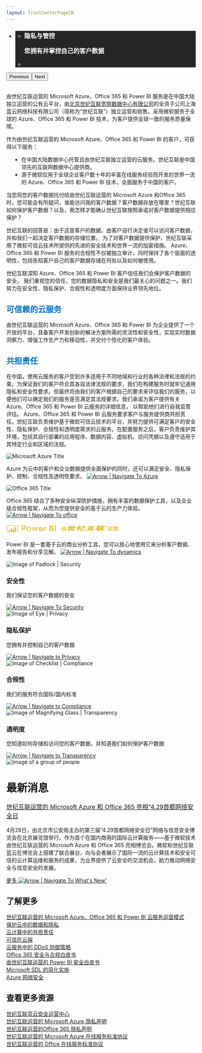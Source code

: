 ```yaml
---
layout: TrustCenterPageCN
---
```

<div class="row-fluid">
   <div class="span">
      <div>
         <div class="row-fluid wider hero grid-container" data-view4="1" data-view3="1" data-view2="1" data-view1="1" data-cols="1">
            <div class="span bp0-col-1-1 bp1-col-1-1 bp2-col-1-1 bp3-col-1-1">
               <div bi:type="slideshow" class="slideshow slideshow-hero hero" xmlns:bi="urn:schemas-microsoft-com:mscom:bi">
                  <ul bi:type="list" class="slides">
                  <li id="slide-1" bi:index="0" selectBi="" style="display:none;">
                        <div class="heroitem light-foreground" bi:type="heroitem">
                           <div class="media" bi:parenttitle="t1">
                              <a href="../security/default-cn.html" bi:track="False" bi:titleflag="t1" bi:index="1">
                                 <div data-picture="" data-alt="Service Trust Portal" data-disable-swap-below="">
                                    <div data-src="Images/MS_TrustCenter_Homepage_Header_Security.jpg"></div>
                                    <noscript></noscript>
                                 </div>
                              </a>
                           </div>
                           <div class="text" bi:type="cta">
                              <div class="text-container">
                                 <div class="box" style="background: rgba(0,0,0,.85); color: #FFFFFF;">
                                    <ul bi:type="list" class="headerCaption">
                                       <li class="box-title">
                                          <h3 class="box-title" bi:type="title" bi:title="t1" style="color: #FFFFFF;">
                                             安全性
                                             <p>采用业界领先的技术和流程保护客户数据的机密性、完整性和可用性</p>
                                          </h3>
                                       </li>
                                       <li class="box-actions box-description"><a target="_self" class="mscom-link" href=""></a></li>
                                    </ul>
                                 </div>
                              </div>
                           </div>
                        </div>
                     </li>
                     <li id="slide-2" bi:index="1" selectBi="">
                        <div class="heroitem light-foreground" bi:type="heroitem">
                           <div class="media" bi:parenttitle="t1">
                              <a href="../privacy/default-cn.html" bi:track="False" bi:titleflag="t1" bi:index="0">
                                 <div data-picture="" data-alt="Compliance" data-disable-swap-below="">
                                    <div data-src="Images/MS-TrustCenter-Privacy-Header.jpg"></div>
                                    <noscript></noscript>
                                 </div>
                              </a>
                           </div>
                           <div class="text" bi:type="cta">
                              <div class="text-container">
                                 <div class="box" style="background: rgba(0,0,0,.85); color: #FFFFFF;">
                                    <ul bi:type="list" class="headerCaption">
                                       <li class="box-title">
                                          <h3 class="box-title" bi:type="title" bi:title="t1" style="color: #FFFFFF;">
                                             隐私与管控
                                             <p>您拥有并掌控自己的客户数据</p>
                                          </h3>
                                       </li>
                                       <li class="box-actions box-description"><a target="_self" class="mscom-link" href=""></a></li>
                                    </ul>
                                 </div>
                              </div>
                           </div>
                        </div>
                     </li>
                     <li id="slide-3" bi:index="2" selectBi="" style="display:none;">
                        <div class="heroitem light-foreground" bi:type="heroitem">
                           <div class="media" bi:parenttitle="t1">
                              <a href="../compliance/default-cn.html" bi:track="False" bi:titleflag="t1" bi:index="2">
                                 <div data-picture="" data-alt="Control over your data" data-disable-swap-below="">
                                    <div data-src="https://c.s-microsoft.com/en-us/CMSImages/MS_TrustCenter_Compliance_Header.jpg?version=0bd2396e-c6ca-03f2-90c2-103d65d9c68b"></div>
                                    <noscript></noscript>
                                 </div>
                              </a>
                           </div>
                           <div class="text" bi:type="cta">
                              <div class="text-container">
                                 <div class="box" style="background: rgba(0,0,0,.85); color: #FFFFFF;">
                                    <ul bi:type="list" class="headerCaption">
                                       <li class="box-title">
                                          <h3 class="box-title" bi:type="title" bi:title="t1" style="color: #FFFFFF;">
                                            合规性
                                             <p>提供完备的第三方审计认证</p>
                                          </h3>
                                       </li>
                                       <li class="box-actions box-description"><a target="_self" class="mscom-link" href=""></a></li>
                                    </ul>
                                 </div>
                              </div>
                           </div>
                        </div>
                     </li>
                     <li id="slide-4" bi:index="3" selectBi="" style="display:none;">
                        <div class="heroitem light-foreground" bi:type="heroitem">
                           <div class="media" bi:parenttitle="t1">
                              <a href="../transparency/default-cn.html" bi:track="False" bi:titleflag="t1" bi:index="3">
                                 <div data-picture="" data-alt="Security" data-disable-swap-below="">
                                    <div data-src="Images/MS-TrustCenter-Transparency-Header.jpg"></div>
                                    <noscript></noscript>
                                 </div>
                              </a>
                           </div>
                           <div class="text" bi:type="cta">
                              <div class="text-container">
                                 <div class="box" style="background: rgba(0,0,0,.85); color: #FFFFFF;">
                                    <ul bi:type="list" class="headerCaption">
                                       <li class="box-title">
                                          <h3 class="box-title" bi:type="title" bi:title="t1" style="color: #FFFFFF;">
                                             透明度 
                                             <p>您清楚知悉我们的运营实践</p>
                                          </h3>
                                       </li>
                                       <li class="box-actions box-description"><a target="_self" class="mscom-link" href=""></a></li>
                                    </ul>
                                 </div>
                              </div>
                           </div>
                        </div>
                     </li>
                  </ul>
                  <div class="navigation international" bi:track="false">
                     <div class="grid-container settop" data-title-text="Go To Slide "></div>
                  </div>
                  <div class="prev-next" bi:track="false"><button class="prev"><span class="icon-left" aria-hidden="true"></span><span class="screen-reader-text">Previous</span></button><button class="next"><span class="icon-right" aria-hidden="true"></span><span class="screen-reader-text">Next</span></button></div>
                  <div id="play-pause" class="play-pause" style="display:none">
                     <div class="pause"><button id="pauseButton" class="pause_button"><span class="icon-pause" aria-hidden="true"></span><span class="screen-reader-text">Pause</span></button></div>
                     <div class="play"><button id="playButton" class="play_button"><span class="icon-play" aria-hidden="true"></span><span class="screen-reader-text">Play</span></button></div>
                  </div>
               </div>
            </div>
         </div>
         <div class="row-fluid grid-container mscom-grid-container" data-view4="1" data-view3="1" data-view2="1" data-view1="1" data-cols="1">
            <div class="span bp0-col-1-1 bp1-col-1-1 bp2-col-1-1 bp3-col-1-1">
               <br />
               <p>由世纪互联运营的 Microsoft Azure、Office 365 和 Power BI 服务是在中国大陆独立运营的公有云平台，由<font style="color:rgb(0,115,198)"><a href="http://www.ch.21vianet.com/">北京世纪互联宽带数据中心有限公司</a></font>的全资子公司上海蓝云网络科技有限公司（简称为“世纪互联”）独立运营和销售。采用微软服务于全球的 Azure、Office 365 和 Power BI 技术，为客户提供全球一致的服务质量保障。</p>
               <p>作为由世纪互联运营的 Microsoft Azure、Office 365 和 Power BI 的客户，可获得以下服务：</p>
               <ul style="padding-left:40px">
                    <li style="list-style-type:disc">在中国大陆数据中心托管且由世纪互联独立运营的云服务。世纪互联是中国领先的互联网数据中心提供商。</li>
                    <li style="list-style-type:disc">源于微软应用于全球企业客户数十年的丰富在线服务经验而开发的世界一流的 Azure、Office 365 和 Power BI 技术，全面服务于中国的客户。</li>
               </ul>
               <p>当您将您的客户数据托付给由世纪互联运营的 Microsoft Azure 和Office 365 时，您可能会有所疑问，谁能访问我的客户数据？客户数据存放在哪里？世纪互联如何保护客户数据？以及，我怎样才能确认世纪互联按照承诺对客户数据提供相应保护？</p>
               <p>世纪互联的回答是：由于这是客户的数据，由客户自行决定谁可以访问客户数据，并和我们一起决定客户数据的存储位置。 为了对客户数据提供保护，世纪互联采用了微软可信云技术所提供的先进的安全技术和世界一流的加密措施。 Azure、Office 365 和 Power BI 服务的合规性不仅被独立审计，同时保持了各个层面的透明性，包括告知客户自己的客户数据存储在何处以及如何被使用。</p>
               <p>世纪互联深知 Azure、Office 365 和 Power BI 客户信任我们会保护客户数据的安全。 我们重视您的信任，您的数据隐私和安全是我们最关心的问题之一。我们努力在安全性、隐私保护、合规性和透明度方面保持业界领先地位。</p>
               <p><h2 style="color:rgb(0,115,198)">可信赖的云服务</h2></p>
               <p>由世纪互联运营的 Microsoft Azure、Office 365 和 Power BI 为企业提供了一个开放的平台，具备客户开发创新的解决方案所需的灵活性和安全性，实现实时数据洞察力、增强工作生产力和移动性，并交付个性化的客户体验。</p>
               <p><h2 style="color:rgb(0,115,198)">共担责任</h2></p>
               <p>
                  在中国，使用云服务的客户受到许多适用于不同地域和行业的各种法律和法规的约束。为保证我们的客户符合其各自法律法规的要求，我们在构建服务时就牢记通用隐私和安全性要求。但最终将由我们的客户根据自己的要求来评估我们的服务，以便他们可以确定我们的服务是否满足其法规要求。我们承诺为客户提供有关 Azure、Office 365 和 Power BI 云服务的详细信息， 以帮助他们进行自我监管评估。
                   Azure、Office 365 和 Power BI 云服务要求客户与服务提供商共担责任。世纪互联负责维护基于微软可信云技术的平台，并努力提供可满足客户的安全性、隐私保护、合规性和透明度需求的云服务。在配置服务之后，客户负责维护其环境，包括其自行部署的应用程序、数据内容、虚拟机、访问凭据以及遵守适用于其特定行业和区域的法规。</p>
            </div>
         </div>
         <div class="row-fluid grid-container mscom-grid-container" id="Services" data-view4="4" data-view3="4" data-view2="2" data-view1="1" data-cols="4">
            <div class=" span bp0-col-1-1 bp1-col-2-1 bp2-col-4-1 bp3-col-4-1" onclick="window.open('../cloudservices/azure-cn.html','_self')">
               <div class="image-wrapper"><img src="Images/Microsoft_Azure_Logo_Cn.png" class="mscom-image title1Adjustment" alt="Microsoft Azure Title" width="300" height="28" /></div>
               <p>Azure 为云中的客户和企业数据提供全面保护的同时，还可以满足安全、隐私保护、控制、合规性及透明性要求。
                  <a target="_self" class="mscom-link withArrow" href="../cloudservices/azure-cn.html"><img src="https://c.s-microsoft.com/en-us/CMSImages/Arrow-nobg.png?version=4af37876-de78-d419-6f89-7890a74d4158" class="mscom-image" alt="Arrow | Navigate To Azure" width="21" height="19" /></a>
               </p>
            </div>
            <!--隐藏-->
            <!--<div class=" span bp0-col-1-1 bp1-col-2-1 bp2-col-4-1 bp3-col-4-1 bp0-clear"  style="visibility: hidden;">
               <div class="image-wrapper"><img src="https://c.s-microsoft.com/en-us/CMSImages/Microsoft-Commercial-Support.png?version=c6b174ce-21e8-6a22-da22-b5b5dd523d39" class="mscom-image title3Adjustment adjusted" alt="Microsoft Commercial Support Title" width="199" height="45" /></div>
               <p>Tech expertise, accelerated support, and strategic advice
                  <a target="_self" class="mscom-link withArrow" href="https://www.microsoft.com/en-us/TrustCenter/CloudServices/Commercial-Support"><img src="https://c.s-microsoft.com/en-us/CMSImages/Arrow-nobg.png?version=4af37876-de78-d419-6f89-7890a74d4158" class="mscom-image" alt="Arrow | Navigate To commercial support" width="21" height="19" /></a>
               </p>
            </div>-->
            <div class="span bp0-col-1-1 bp1-col-2-1 bp2-col-4-1 bp3-col-4-1 bp0-clear" onclick="window.open('../cloudservices/office-365-cn.html','_self')">
                <div class="image-wrapper"><img src="Images/Office365_Logo_Cn.png" class="mscom-image title1Adjustment" alt="Office 365 Title" width="300" height="28" /></div>
                <p>
                    Office 365 结合了多种安全纵深防护措施，拥有丰富的数据保护工具，以及企业级合规性框架，从而为您提供安全的基于云的生产力体验。
                    <a target="_self" class="mscom-link withArrow" href="../cloudservices/office-365-cn.html"><img src="https://c.s-microsoft.com/en-us/CMSImages/Arrow-nobg.png?version=4af37876-de78-d419-6f89-7890a74d4158" class="mscom-image" alt="Arrow | Navigate To office" width="21" height="19" /></a>
                </p>
            </div>
            <!--power BI-->
            <div class=" span bp0-col-1-1 bp1-col-2-1 bp2-col-4-1 bp3-col-4-1 bp0-clear" style="cursor:pointer" onclick="window.open('../cloudservices/powerbi-cn.html','_self')">
               <div class="image-wrapper"><img src="Images/Power_BI_Logo_Cn.png" alt="Microsoft Dynamics Title" width="300" height="28"  class="mscom-image" alt="Arrow | Navigate To office" width="21" height="19" /></div>
               <p>Power BI 是一套基于云的商业分析工具，您可以放心地使用它来分析客户数据、发布报告和分享见解。
                  <a target="_self" class="mscom-link withArrow" href="../cloudservices/powerbi-cn.html"><img src="https://c.s-microsoft.com/en-us/CMSImages/Arrow-nobg.png?version=4af37876-de78-d419-6f89-7890a74d4158" class="mscom-image" alt="Arrow | Navigate To dynamics" width="21" height="19" /></a>
               </p>
            </div>
            <!---->
         </div>
            <!--隐藏-->
         <div class="row-fluid grid-container mscom-grid-container" id="Services2" data-view4="4" data-view3="4" data-view2="2" data-view1="1" data-cols="4" style="display:none !important">
            <div class=" span bp0-col-1-1 bp1-col-2-1 bp2-col-4-1 bp3-col-4-1 bp0-clear">
               <div class="image-wrapper"><img src="https://c.s-microsoft.com/en-us/CMSImages/MS-Intune-Title.jpg?version=4d332418-1c8e-e22a-a85a-988668fb5ff2" class="mscom-image title3Adjustment" alt="Microsoft Intune Title" width="150" height="23" /></div>
               <p>Manage Windows, Android, iOS, and OS X devices more securely
                  <a target="_self" class="mscom-link withArrow" href="https://www.microsoft.com/en-us/TrustCenter/CloudServices/Intune"><img src="https://c.s-microsoft.com/en-us/CMSImages/Arrow-nobg.png?version=4af37876-de78-d419-6f89-7890a74d4158" class="mscom-image" alt="Arrow | Navigate To intune" width="21" height="19" /></a>
               </p>
            </div>
            <div class=" span bp0-col-1-1 bp1-col-2-1 bp2-col-4-1 bp3-col-4-1">
               <div class="image-wrapper"><img src="https://c.s-microsoft.com/en-us/CMSImages/Ofc365_rgb_Orng166.png?version=8cb78da7-1559-29e2-f7cc-b4dd79f440b3" class="mscom-image title1Adjustment" alt="Office 365 Title" width="126" height="28" /></div>
               <p>Cloud-based productivity with greater security
                  <a target="_self" class="mscom-link withArrow" href="/en-us/TrustCenter/CloudServices/Office-365"><img src="https://c.s-microsoft.com/en-us/CMSImages/Arrow-nobg.png?version=4af37876-de78-d419-6f89-7890a74d4158" class="mscom-image" alt="Arrow | Navigate To office" width="21" height="19" /></a>
               </p>
            </div>
            <div class=" span bp0-col-1-1 bp1-col-2-1 bp2-col-4-1 bp3-col-4-1 bp0-clear">
               <div class="image-wrapper"><img src="https://c.s-microsoft.com/en-us/CMSImages/Microsoft-National-Clouds.png?version=a1011ea5-78e9-af15-e28a-b952098fb5a7" class="mscom-image title2Adjustment adjusted" alt="Microsoft National Clouds Title" width="199" height="45" /></div>
               <p>
                  Isolated clouds for China, Germany, and the US government
                  <a target="_self" class="mscom-link withArrow" href="https://www.microsoft.com/en-us/TrustCenter/CloudServices/NationalCloud"><img src="https://c.s-microsoft.com/en-us/CMSImages/Arrow-nobg.png?version=4af37876-de78-d419-6f89-7890a74d4158" class="mscom-image" alt="Arrow | Navigate To national clouds" width="21" height="19" /></a>
               </p>
            </div>
            <div class=" span bp0-col-1-1 bp1-col-2-1 bp2-col-4-1 bp3-col-4-1 bp0-clear bp1-clear">
               <div class="image-wrapper"><img src="https://c.s-microsoft.com/en-us/CMSImages/Power-BI.png?version=573fe466-cbdd-a280-d1fa-06598898830a" class="mscom-image title2Adjustment adjusted" alt="Power BI Title" width="199" height="45" /></div>
               <p>Data visualization and business intelligence cloud services
                  <a target="_self" class="mscom-link withArrow" href="https://www.microsoft.com/en-us/TrustCenter/CloudServices/Power-BI"><img src="https://c.s-microsoft.com/en-us/CMSImages/Arrow-nobg.png?version=4af37876-de78-d419-6f89-7890a74d4158" class="mscom-image" alt="Arrow | Navigate To power bi" width="21" height="19" /></a>
               </p>
            </div>
         </div>
         <div class="grayback" style="margin-top:15px">
            <div class="row-fluid grid-container mscom-grid-container features" data-view4="4" data-view3="4" data-view2="2" data-view1="1" data-cols="4">
               <div class=" span bp0-col-1-1 bp1-col-2-1 bp2-col-4-1 bp3-col-4-1" onclick="window.open('../security/default-cn.html','_self')" >
                  <div class="row-fluid" data-view4="2" data-view3="2" data-view2="2" data-view1="1" data-cols="2">
                     <div class="span bp0-col-1-1 bp1-col-2-1 bp2-col-2-1 bp3-col-2-1 features-icon"><img src="Images/Security.png" class="mscom-image" alt="Image of Padlock | Security" width="74" height="74" /></div>
                     <div class="span bp0-col-1-1 bp1-col-2-1 bp2-col-2-1 bp3-col-2-1">
                        <h3>安全性</h3>
                        <p>我们保证您的客户数据的安全</p>
                        <a target="_self" class="mscom-link withArrow" href="../security/default-cn.html"><img src="https://c.s-microsoft.com/en-us/CMSImages/Arrow-nobg.png?version=4af37876-de78-d419-6f89-7890a74d4158" class="mscom-image" alt="Arrow | Navigate To Security" width="21" height="19" /></a>
                     </div>
                  </div>
               </div>
               <div class="span bp0-col-1-1 bp1-col-2-1 bp2-col-4-1 bp3-col-4-1" onclick="window.open('../privacy/default-cn.html','_self')">
                  <div class="row-fluid" data-view4="2" data-view3="2" data-view2="2" data-view1="1" data-cols="2">
                     <div class="span bp0-col-1-1 bp1-col-2-1 bp2-col-2-1 bp3-col-2-1 features-icon"><img src="Images/Privacy.png" class="mscom-image" alt="Image of Eye | Privacy" width="74" height="74" /></div>
                     <div class="span bp0-col-1-1 bp1-col-2-1 bp2-col-2-1 bp3-col-2-1">
                        <h3>隐私保护</h3>
                        <p>您拥有并控制自己的客户数据</p>
                        <a target="_self" class="mscom-link withArrow" href="../privacy/default-cn.html"><img src="https://c.s-microsoft.com/en-us/CMSImages/Arrow-nobg.png?version=4af37876-de78-d419-6f89-7890a74d4158" class="mscom-image" alt="Arrow | Navigate to Privacy" width="21" height="19" /></a>
                     </div>
                  </div>
               </div>
               <div class="span bp0-col-1-1 bp1-col-2-1 bp2-col-4-1 bp3-col-4-1" onclick="window.open('../compliance/default-cn.html','_self')">
                  <div class="row-fluid" data-view4="2" data-view3="2" data-view2="2" data-view1="1" data-cols="2">
                     <div class="span bp0-col-1-1 bp1-col-2-1 bp2-col-2-1 bp3-col-2-1 features-icon"><img src="Images/Compliance.png" class="mscom-image" alt="Image of Checklist | Compliance" width="74" height="74" /></div>
                     <div class="span bp0-col-1-1 bp1-col-2-1 bp2-col-2-1 bp3-col-2-1">
                        <h3>合规性</h3>
                        <p>我们的服务符合国际/国内标准</p>
                        <a target="_self" class="mscom-link withArrow" href="../compliance/default-cn.html"><img src="https://c.s-microsoft.com/en-us/CMSImages/Arrow-nobg.png?version=4af37876-de78-d419-6f89-7890a74d4158" class="mscom-image" alt="Arrow | Navigate to Compliance" width="21" height="19" /></a>
                     </div>
                  </div>
               </div>
               <div class="span bp0-col-1-1 bp1-col-2-1 bp2-col-4-1 bp3-col-4-1" onclick="window.open('../transparency/default-cn.html','_self')">
                  <div class="row-fluid" data-view4="2" data-view3="2" data-view2="2" data-view1="1" data-cols="2">
                     <div class="span bp0-col-1-1 bp1-col-2-1 bp2-col-2-1 bp3-col-2-1 features-icon"><img src="Images/Transparency.png" class="mscom-image" alt="Image of Magnifying Glass | Transparency" width="74" height="74" /></div>
                     <div class="span bp0-col-1-1 bp1-col-2-1 bp2-col-2-1 bp3-col-2-1">
                        <h3>透明度</h3>
                        <p>您知道如何存储和访问您的客户数据，并知道我们如何保护客户数据</p>
                        <a target="_self" class="mscom-link withArrow" href="../transparency/default-cn.html"><img src="https://c.s-microsoft.com/en-us/CMSImages/Arrow-nobg.png?version=4af37876-de78-d419-6f89-7890a74d4158" class="mscom-image" alt="Arrow | Navigate to Transparency" width="21" height="19" /></a>
                     </div>
                  </div>
               </div>
            </div>
         </div>
         <div class="row-fluid whatsNew wider" data-view4="2" data-view3="2" data-view2="2" data-view1="1" data-cols="2">
            <div class="span bp0-col-1-1 bp1-col-2-1 bp2-col-2-1 bp3-col-2-1 left"><img src="../Images/group-people.png" class="mscom-image" alt="Image of a group of people" width="507" height="266" /></div>
            <div class="span bp0-col-1-1 bp1-col-2-1 bp2-col-2-1 bp3-col-2-1 bp0-clear right" style="margin-bottom: 3%;">
               <h1>最新消息</h1>
               <p style="font-size: 16px;"><a target="_blank" class="mscom-link" href="../what-is-new/new2-cn.html">世纪互联运营的 Microsoft Azure 和 Office 365 亮相“4.29首都网络安全日</a>
               </p>
               <p style="font-size: 14px;">4月28日，由北京市公安局主办的第三届“4.29首都网络安全日”网络与信息安全博览会在北京展览馆举行。作为首个在国内商用的国际云计算服务——基于微软技术由世纪互联运营的 Microsoft Azure 和 Office 365 亮相博览会。微软和世纪互联蓝云在博览会上搭建了联合展台，向与会者展示了国际一流的云计算技术和安全可信的云计算运维和服务的成果，为业界提供了云安全的交流机会，助力推动网络安全与信息安全的发展。</p>
               <p style="font-size: 16px;display:none"><a target="_blank" class="mscom-link" href="../what-is-new/new2-cn.html">世纪互联运营的Microsoft Azure和Office 365再获"可信云服务认证"</a> </p>
               <p style="font-size: 14px;display:none">在刚刚揭晓的第五批“可信云服务认证”评选中，由世纪互联运营的 Microsoft Azure 获得了“云备份”项目的“可信云服务认证”。与此同时，由世纪互联运营的 Office 365 在线服务所提供的企业级电子邮件（Exchange Online）、文件共享(SharePoint Online)、享日历与视频电话会议 (Skype for Business)也获得了新增的“安全性”和“用户体验性能”两项认证。
               </p>
               <a target="_self" class="mscom-link withArrowRight" href="../what-is-new/default-cn.html">更多
               <img src="https://c.s-microsoft.com/en-us/CMSImages/Arrow_white.png?version=5c22924b-0b30-b9e9-3bea-41132bde0152" class="mscom-image" alt="Arrow | Navigate To What's New' " width="21" height="19" /></a>
            </div>
         </div>
         <div class="row-fluid grid-container mscom-grid-container" data-view4="2" data-view3="2" data-view2="2" data-view1="1" data-cols="2">
            <div class=" span bp0-col-1-1 bp1-col-2-1 bp2-col-2-1 bp3-col-2-1">
               <h2>了解更多</h2>
               <span class="withTail"><a target="_blank" class="mscom-link" href="https://wacnppe.blob.core.chinacloudapi.cn/marketing-resource/documents/Windows_Azure_and_Office_365_cloud_services_business_model_operated_by_21Vianet12.pdf">世纪互联运营的 Microsoft Azure、Office 365 和 Power BI 云服务运营模式</a></span><br /><span class="withTail"><a target="_blank" class="mscom-link" href="https://wacnstorage.blob.core.chinacloudapi.cn/marketing-resource/documents/Protecting_Data_and_Privacy_in_the_Cloud_CN_final20160125.pdf">保护云中的数据和隐私</a></span><br/>
            <span class="withTail"><a target="_blank" class="mscom-link" href="../../file/云计算中的共担责任.pdf">云计算中的共担责任</a></span><br /><span class="withTail"><a target="_blank" class="mscom-link" href="//wacnstorage.blob.core.chinacloudapi.cn/marketing-resource/documents/Trusting_the_Cloud.pdf">可信在云端</a></span><br><span class="withTail"><a target="_blank" class="mscom-link" href="//wacnstorage.blob.core.chinacloudapi.cn/marketing-resource/documents/Defending_Against_DDoS_Attacks_in_Cloud_Computing.pdf">云服务中的 DDoS 防御策略</a></span><br />
            <span class="withTail"><a target="_blank" class="mscom-link" href="../../file/Office-365-Security-and-Compliance-CN.pdf">Office 365 安全与合规白皮书</a></span><br />
            <span class="withTail"><a target="_self" class="mscom-link" href="http://wacnppe.blob.core.chinacloudapi.cn/marketing-resource/documents/%E7%94%B1%E4%B8%96%E7%BA%AA%E4%BA%92%E8%81%94%E8%BF%90%E8%90%A5%E7%9A%84%20Power%20BI%20%E5%AE%89%E5%85%A8%E7%99%BD%E7%9A%AE%E4%B9%A6_May2017.pdf">由世纪互联运营的 Power BI 安全白皮书</a></span><br /><span class="withTail"><a target="_blank" class="mscom-link" href="../../file/Microsoft SDL 的简化实施.pdf">Microsoft SDL 的简化实施</a></span><br/>
            <span class="withTail"><a target="_blank" class="mscom-link" href="https://wacnstorage.blob.core.chinacloudapi.cn/marketing-resource/documents/AzureNetworkSecurity_v3_Feb2015_CN_20151214.pdf">Azure 网络安全</a></span><br/>
            </div>
            <div class=" span bp0-col-1-1 bp1-col-2-1 bp2-col-2-1 bp3-col-2-1 bp0-clear" style="margin-bottom: 4%;margin-bottom: 2%;">
               <h2>查看更多资源</h2>
               <span class="withTail"><a target="_self" class="mscom-link"    href="../../file/世纪互联蓝云安全运营中心V2.pdf">世纪互联蓝云安全运营中心</a></span><br />
               <a target="_blank" class="mscom-link" href="https://www.azure.cn/support/legal/privacy-statement/">世纪互联运营的 Microsoft Azure 隐私声明</a><br /><span class="withTail"><a target="_blank" class="mscom-link" href="http://www.21vbluecloud.com/office365/O365-Privacy/">世纪互联运营的Office 365 隐私声明</a></span><br /><a target="_blank" class="mscom-link" href="https://www.azure.cn/support/legal/subscription-agreement">世纪互联运营的 Microsoft Azure 在线服务标准协议</a><br /><span class="withTail"><a target="_blank" class="mscom-link" href="http://www.21vbluecloud.com/office365/O365-AgreeWebDir/">世纪互联运营的 Office 在线服务标准协议</a></span><br />
            </div>
         </div>
      </div>
   </div>
</div>